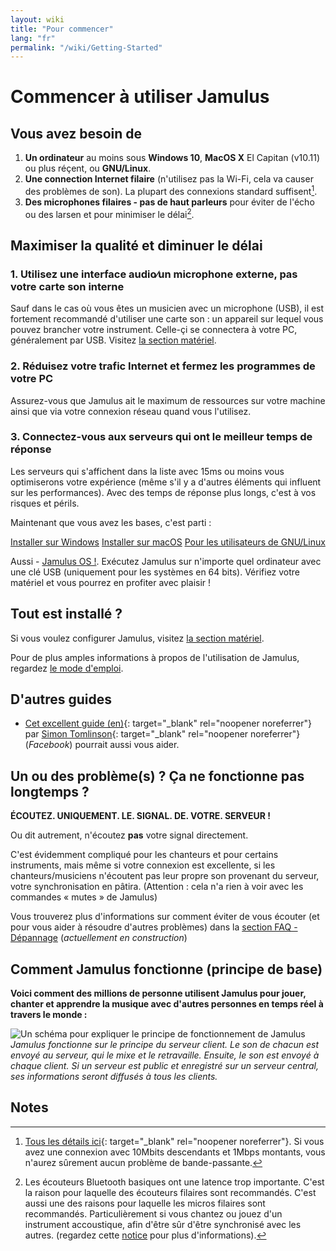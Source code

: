 ```yaml
---
layout: wiki
title: "Pour commencer"
lang: "fr"
permalink: "/wiki/Getting-Started"
---
```


# Commencer à utiliser Jamulus

## Vous avez besoin de

1. **Un ordinateur** au moins sous **Windows 10**, **MacOS X** El Capitan (v10.11) ou plus réçent, ou **GNU/Linux**.
1. **Une connection Internet filaire** (n'utilisez pas la Wi-Fi, cela va causer des problèmes de son). La plupart des connexions standard suffisent[^1].
1. **Des microphones filaires - pas de haut parleurs** pour éviter de l'écho ou des larsen et pour minimiser le délai[^2].

## Maximiser la qualité et diminuer le délai

### 1. Utilisez une interface audio∕un microphone externe, pas votre carte son interne

Sauf dans le cas où vous êtes un musicien avec un microphone (USB), il est fortement recommandé d'utiliser une carte son : un appareil sur lequel vous pouvez brancher votre instrument. Celle-çi se connectera à votre PC, généralement par USB. Visitez [la section matériel](Hardware-Setup).

### 2. Réduisez votre trafic Internet et fermez les programmes de votre PC

Assurez-vous que Jamulus ait le maximum de ressources sur votre machine ainsi que via votre connexion réseau quand vous l'utilisez.

### 3. Connectez-vous aux serveurs qui ont le meilleur temps de réponse

Les serveurs qui s'affichent dans la liste avec 15ms ou moins vous optimiserons votre expérience (même s'il y a d'autres éléments qui influent sur les performances). Avec des temps de réponse plus longs, c'est à vos risques et périls.

Maintenant que vous avez les bases, c'est parti :

<div class="fx-row fx-row-start-xs button-container">
  <a href="Installation-for-Windows" class="button fx-col-100-xs">Installer sur Windows</a>
  <a href="Installation-for-Macintosh" class="button fx-col-100-xs">Installer sur macOS</a>
  <a href="Installation-for-Linux" class="button fx-col-100-xs">Pour les utilisateurs de GNU/Linux</a>
</div>

Aussi - [Jamulus OS !](https://sourceforge.net/projects/jamulus-os/files/JamulusOS/). Exécutez Jamulus sur n'importe quel ordinateur avec une clé USB (uniquement pour les systèmes en 64 bits). Vérifiez votre matériel et vous pourrez en profiter avec plaisir !

## Tout est installé ?

Si vous voulez configurer Jamulus, visitez [la section matériel](Hardware-Setup).

Pour de plus amples informations à propos de l'utilisation de Jamulus, regardez [le mode d'emploi](https://github.com/corrados/jamulus/blob/master/src/res/homepage/manual.md).

## D'autres guides
* [Cet excellent guide (en)](https://www.facebook.com/notes/jamulus-online-musicianssingers-jamming/idiots-guide-to-jamulus-app/510044532903831/){: target="_blank" rel="noopener noreferrer"} par [Simon Tomlinson](https://www.facebook.com/simon.james.tomlinson?eid=ARBQoY3KcZAtS3pGdLJuqvQTeRSOo4gHdQZT7nNzOt1oPMGgZ4_3GERe-rOyH5PxsSHVYYXjWwcqd71a){: target="_blank" rel="noopener noreferrer"} (_Facebook_) pourrait aussi vous aider.

## Un ou des problème(s) ? Ça ne fonctionne pas longtemps ?

**ÉCOUTEZ. UNIQUEMENT. LE. SIGNAL. DE. VOTRE. SERVEUR !**

Ou dit autrement, n'écoutez **pas** votre signal directement.

C'est évidemment compliqué pour les chanteurs et pour certains instruments, mais même si votre connexion est excellente, si les chanteurs/musiciens n'écoutent pas leur propre son provenant du serveur, votre synchronisation en pâtira. (Attention : cela n'a rien à voir avec les commandes « mutes » de Jamulus)

Vous trouverez plus d'informations sur comment éviter de vous écouter (et pour vous aider à résoudre d'autres problèmes) dans la [section FAQ - Dépannage](Client-Troubleshooting) (_actuellement en construction_)

## Comment Jamulus fonctionne (principe de base)

**Voici comment des millions de personne utilisent Jamulus pour jouer, chanter et apprendre la musique avec d'autres personnes en temps réel à travers le monde :**

![Un schéma pour expliquer le principe de fonctionnement de Jamulus](https://user-images.githubusercontent.com/4561747/79309764-bd387280-7ef2-11ea-9d81-1e81302525e6.png)
_Jamulus fonctionne sur le principe du serveur client. Le son de chacun est envoyé au serveur, qui le mixe et le retravaille. Ensuite, le son est envoyé à chaque client. Si un serveur est public et enregistré sur un serveur central, ses informations seront diffusés à tous les clients._

## Notes
[^1]: [Tous les détails ici](Network-Requirements){: target="_blank" rel="noopener noreferrer"}. Si vous avez une connexion avec 10Mbits descendants et 1Mbps montants, vous n'aurez sûrement aucun problème de bande-passante.
[^2]: Les écouteurs Bluetooth basiques ont une latence trop importante. C'est la raison pour laquelle des écouteurs filaires sont recommandés. C'est aussi une des raisons pour laquelle les micros filaires sont recommandés. Particulièrement si vous chantez ou jouez d'un instrument accoustique, afin d'être sûr d'être synchronisé avec les autres. (regardez cette [notice](Getting-Started#having-trouble-cant-keep-in-time) pour plus d'informations).
